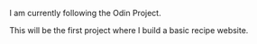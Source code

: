 I am currently following the Odin Project. 

This will be the first project where I build a basic recipe website.
